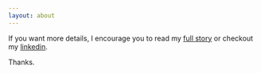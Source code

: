 ```yaml
---
layout: about
---
```

If you want more details, I encourage you to read my [full story](http://stackoverflow.com/story/aaronbatilo) or checkout my [linkedin](https://www.linkedin.com/in/abatilo).

Thanks.
